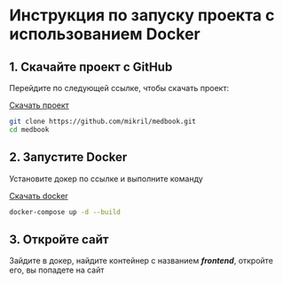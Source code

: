 # Инструкция по запуску проекта с использованием Docker

## 1. Скачайте проект с GitHub

Перейдите по следующей ссылке, чтобы скачать проект:

[Скачать проект](https://github.com/mikril/medbook)

```bash
git clone https://github.com/mikril/medbook.git
cd medbook
```

## 2. Запустите Docker

Установите докер по ссылке и выполните команду

[Скачать docker](https://www.docker.com/products/docker-desktop/)

```bash
docker-compose up -d --build
```

## 3. Откройте сайт

Зайдите в докер, найдите контейнер с названием ***frontend***, откройте его, вы попадете на сайт

